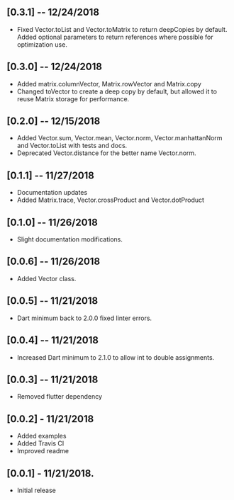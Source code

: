## [0.3.1] -- 12/24/2018

* Fixed Vector.toList and Vector.toMatrix to return deepCopies by default. Added optional parameters
  to return references where possible for optimization use.

## [0.3.0] -- 12/24/2018

* Added matrix.columnVector, Matrix.rowVector and Matrix.copy
* Changed toVector to create a deep copy by default, but allowed it to reuse Matrix storage for performance.

## [0.2.0] -- 12/15/2018

* Added Vector.sum, Vector.mean, Vector.norm, Vector.manhattanNorm and Vector.toList with tests and docs.
* Deprecated Vector.distance for the better name Vector.norm.

## [0.1.1] -- 11/27/2018

* Documentation updates
* Added Matrix.trace, Vector.crossProduct and Vector.dotProduct

## [0.1.0] -- 11/26/2018

* Slight documentation modifications.

## [0.0.6] -- 11/26/2018

* Added Vector class.

## [0.0.5] -- 11/21/2018

* Dart minimum back to 2.0.0 fixed linter errors.

## [0.0.4] -- 11/21/2018

* Increased Dart minimum to 2.1.0 to allow int to double assignments.

## [0.0.3] -- 11/21/2018

* Removed flutter dependency

## [0.0.2] - 11/21/2018

* Added examples
* Added Travis CI
* Improved readme

## [0.0.1] - 11/21/2018.

* Initial release

